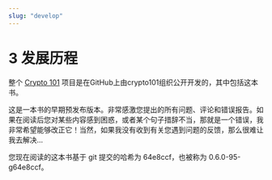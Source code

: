 ```yaml
---
slug: "develop"
---
```


# 3 发展历程

整个 [Crypto 101](https://github.com/crypto101/book) 项目是在GitHub上由crypto101组织公开开发的，其中包括这本书。

这是一本书的早期预发布版本。非常感激您提出的所有问题、评论和错误报告。如果在阅读后您对某些内容感到困惑，或者某个句子措辞不当，那就是一个错误，我非常希望能够改正它！当然，如果我没有收到有关您遇到问题的反馈，那么很难让我去解决...

您现在阅读的这本书基于 git 提交的哈希为 64e8ccf，也被称为 0.6.0-95-g64e8ccf。